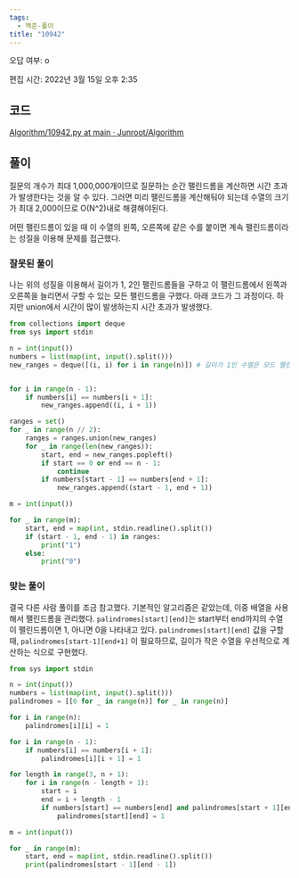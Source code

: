 ```yaml
---
tags:
  - 백준-풀이
title: "10942"
---
```


오답 여부: o

편집 시간: 2022년 3월 15일 오후 2:35

## 코드

[Algorithm/10942.py at main · Junroot/Algorithm](https://github.com/Junroot/Algorithm/blob/main/baekjoon/10942.py)

## 풀이

질문의 개수가 최대 1,000,000개이므로 질문하는 순간 팰린드롬을 계산하면 시간 초과가 발생한다는 것을 알 수 있다. 그러면 미리 팰린드롬을 계산해둬야 되는데 수열의 크기가 최대 2,000이므로 O(N^2)내로 해결해야된다.

어떤 팰린드롬이 있을 때 이 수열의 왼쪽, 오른쪽에 같은 수를 붙이면 계속 팰린드롬이라는 성질을 이용해 문제를 접근했다.

### 잘못된 풀이

나는 위의 성질을 이용해서 길이가 1, 2인 팰린드롬들을 구하고 이 팰린드롬에서 왼쪽과 오른쪽을 늘리면서 구할 수 있는 모든 팰린드롬을 구했다. 아래 코드가 그 과정이다. 하지만 union에서 시간이 많이 발생하는지 시간 초과가 발생했다.

```python
from collections import deque
from sys import stdin

n = int(input())
numbers = list(map(int, input().split()))
new_ranges = deque([(i, i) for i in range(n)]) # 길이가 1인 수열은 모드 팰린드롬이다.


for i in range(n - 1):
    if numbers[i] == numbers[i + 1]:
        new_ranges.append((i, i + 1))

ranges = set()
for _ in range(n // 2):
    ranges = ranges.union(new_ranges)
    for _ in range(len(new_ranges)):
        start, end = new_ranges.popleft()
        if start == 0 or end == n - 1:
            continue
        if numbers[start - 1] == numbers[end + 1]:
            new_ranges.append((start - 1, end + 1))

m = int(input())

for _ in range(m):
    start, end = map(int, stdin.readline().split())
    if (start - 1, end - 1) in ranges:
        print("1")
    else:
        print("0")
```

### 맞는 풀이

결국 다른 사람 풀이를 조금 참고했다. 기본적인 알고리즘은 같았는데, 이중 배열을 사용해서 팰린드롬을 관리했다. `palindromes[start][end]`는 start부터 end까지의 수열이 팰린드롬이면 1, 아니면 0을 나타내고 있다. `palindromes[start][end]` 값을 구할 때, `palindromes[start-1][end+1]` 이 필요하므로, 길이가 작은 수열을 우선적으로 계산하는 식으로 구현했다.

```python
from sys import stdin

n = int(input())
numbers = list(map(int, input().split()))
palindromes = [[0 for _ in range(n)] for _ in range(n)]

for i in range(n):
    palindromes[i][i] = 1

for i in range(n - 1):
    if numbers[i] == numbers[i + 1]:
        palindromes[i][i + 1] = 1

for length in range(3, n + 1):
    for i in range(n - length + 1):
        start = i
        end = i + length - 1
        if numbers[start] == numbers[end] and palindromes[start + 1][end - 1] == 1:
            palindromes[start][end] = 1

m = int(input())

for _ in range(m):
    start, end = map(int, stdin.readline().split())
    print(palindromes[start - 1][end - 1])
```
